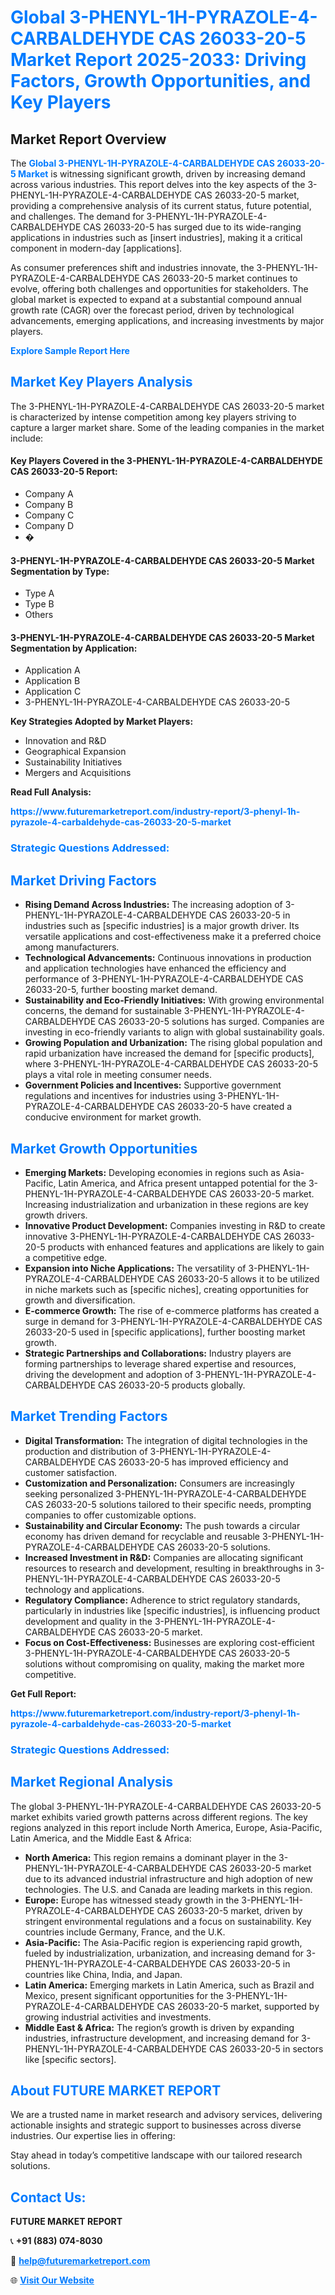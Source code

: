 <h1 style="color: #007BFF;">Global 3-PHENYL-1H-PYRAZOLE-4-CARBALDEHYDE CAS 26033-20-5 Market Report 2025-2033: Driving Factors, Growth Opportunities, and Key Players</h1>

<section id="overview">
<h2>Market Report Overview</h2>
<p>The <a href="https://www.futuremarketreport.com/industry-report/3-phenyl-1h-pyrazole-4-carbaldehyde-cas-26033-20-5-market" style="color: #007BFF; text-decoration: none;"><strong>Global 3-PHENYL-1H-PYRAZOLE-4-CARBALDEHYDE CAS 26033-20-5 Market</strong></a> is witnessing significant growth, driven by increasing demand across various industries. This report delves into the key aspects of the 3-PHENYL-1H-PYRAZOLE-4-CARBALDEHYDE CAS 26033-20-5 market, providing a comprehensive analysis of its current status, future potential, and challenges. The demand for 3-PHENYL-1H-PYRAZOLE-4-CARBALDEHYDE CAS 26033-20-5 has surged due to its wide-ranging applications in industries such as [insert industries], making it a critical component in modern-day [applications].</p>
<p>As consumer preferences shift and industries innovate, the 3-PHENYL-1H-PYRAZOLE-4-CARBALDEHYDE CAS 26033-20-5 market continues to evolve, offering both challenges and opportunities for stakeholders. The global market is expected to expand at a substantial compound annual growth rate (CAGR) over the forecast period, driven by technological advancements, emerging applications, and increasing investments by major players.</p>
</section>

<section id="overview">
<p><a href="https://www.futuremarketreport.com/request-sample/reportId=119090" style="color: #007BFF; text-decoration: none;"><strong>Explore Sample Report Here</strong></a></p>
</section>

<section id="key-players">
<h2 style="color: #007BFF;">Market Key Players Analysis</h2>
<p>The 3-PHENYL-1H-PYRAZOLE-4-CARBALDEHYDE CAS 26033-20-5 market is characterized by intense competition among key players striving to capture a larger market share. Some of the leading companies in the market include:</p>
<h4>Key Players Covered in the 3-PHENYL-1H-PYRAZOLE-4-CARBALDEHYDE CAS 26033-20-5 Report:</h4>
<ul><li>Company A</li><li>Company B</li><li>Company C</li><li>Company D</li><li>�</li></ul>
<h4>3-PHENYL-1H-PYRAZOLE-4-CARBALDEHYDE CAS 26033-20-5 Market Segmentation by Type:</h4>
<ul><li>Type A</li><li>Type B</li><li>Others</li></ul>

<h4>3-PHENYL-1H-PYRAZOLE-4-CARBALDEHYDE CAS 26033-20-5 Market Segmentation by Application:</h4>
<ul><li>Application A</li><li>Application B</li><li>Application C</li><li>3-PHENYL-1H-PYRAZOLE-4-CARBALDEHYDE CAS 26033-20-5</li></ul>
<p><strong>Key Strategies Adopted by Market Players:</strong></p>
<ul>
<li>Innovation and R&D</li>
<li>Geographical Expansion</li>
<li>Sustainability Initiatives</li>
<li>Mergers and Acquisitions</li>
</ul>
</section>

<section>
<p><strong>Read Full Analysis: </strong></p><a href="https://www.futuremarketreport.com/industry-report/3-phenyl-1h-pyrazole-4-carbaldehyde-cas-26033-20-5-market" style="color: #007BFF; text-decoration: none;"><strong>https://www.futuremarketreport.com/industry-report/3-phenyl-1h-pyrazole-4-carbaldehyde-cas-26033-20-5-market</strong></a>
<h3 style="color: #007BFF;">Strategic Questions Addressed:</h3>
</section>

<section id="driving-factors">
<h2 style="color: #007BFF;">Market Driving Factors</h2>
<ul>
<li><strong>Rising Demand Across Industries:</strong> The increasing adoption of 3-PHENYL-1H-PYRAZOLE-4-CARBALDEHYDE CAS 26033-20-5 in industries such as [specific industries] is a major growth driver. Its versatile applications and cost-effectiveness make it a preferred choice among manufacturers.</li>
<li><strong>Technological Advancements:</strong> Continuous innovations in production and application technologies have enhanced the efficiency and performance of 3-PHENYL-1H-PYRAZOLE-4-CARBALDEHYDE CAS 26033-20-5, further boosting market demand.</li>
<li><strong>Sustainability and Eco-Friendly Initiatives:</strong> With growing environmental concerns, the demand for sustainable 3-PHENYL-1H-PYRAZOLE-4-CARBALDEHYDE CAS 26033-20-5 solutions has surged. Companies are investing in eco-friendly variants to align with global sustainability goals.</li>
<li><strong>Growing Population and Urbanization:</strong> The rising global population and rapid urbanization have increased the demand for [specific products], where 3-PHENYL-1H-PYRAZOLE-4-CARBALDEHYDE CAS 26033-20-5 plays a vital role in meeting consumer needs.</li>
<li><strong>Government Policies and Incentives:</strong> Supportive government regulations and incentives for industries using 3-PHENYL-1H-PYRAZOLE-4-CARBALDEHYDE CAS 26033-20-5 have created a conducive environment for market growth.</li>
</ul>
</section>

<section id="growth-opportunities">
<h2 style="color: #007BFF;">Market Growth Opportunities</h2>
<ul>
<li><strong>Emerging Markets:</strong> Developing economies in regions such as Asia-Pacific, Latin America, and Africa present untapped potential for the 3-PHENYL-1H-PYRAZOLE-4-CARBALDEHYDE CAS 26033-20-5 market. Increasing industrialization and urbanization in these regions are key growth drivers.</li>
<li><strong>Innovative Product Development:</strong> Companies investing in R&D to create innovative 3-PHENYL-1H-PYRAZOLE-4-CARBALDEHYDE CAS 26033-20-5 products with enhanced features and applications are likely to gain a competitive edge.</li>
<li><strong>Expansion into Niche Applications:</strong> The versatility of 3-PHENYL-1H-PYRAZOLE-4-CARBALDEHYDE CAS 26033-20-5 allows it to be utilized in niche markets such as [specific niches], creating opportunities for growth and diversification.</li>
<li><strong>E-commerce Growth:</strong> The rise of e-commerce platforms has created a surge in demand for 3-PHENYL-1H-PYRAZOLE-4-CARBALDEHYDE CAS 26033-20-5 used in [specific applications], further boosting market growth.</li>
<li><strong>Strategic Partnerships and Collaborations:</strong> Industry players are forming partnerships to leverage shared expertise and resources, driving the development and adoption of 3-PHENYL-1H-PYRAZOLE-4-CARBALDEHYDE CAS 26033-20-5 products globally.</li>
</ul>
</section>

<section id="trending-factors">
<h2 style="color: #007BFF;">Market Trending Factors</h2>
<ul>
<li><strong>Digital Transformation:</strong> The integration of digital technologies in the production and distribution of 3-PHENYL-1H-PYRAZOLE-4-CARBALDEHYDE CAS 26033-20-5 has improved efficiency and customer satisfaction.</li>
<li><strong>Customization and Personalization:</strong> Consumers are increasingly seeking personalized 3-PHENYL-1H-PYRAZOLE-4-CARBALDEHYDE CAS 26033-20-5 solutions tailored to their specific needs, prompting companies to offer customizable options.</li>
<li><strong>Sustainability and Circular Economy:</strong> The push towards a circular economy has driven demand for recyclable and reusable 3-PHENYL-1H-PYRAZOLE-4-CARBALDEHYDE CAS 26033-20-5 solutions.</li>
<li><strong>Increased Investment in R&D:</strong> Companies are allocating significant resources to research and development, resulting in breakthroughs in 3-PHENYL-1H-PYRAZOLE-4-CARBALDEHYDE CAS 26033-20-5 technology and applications.</li>
<li><strong>Regulatory Compliance:</strong> Adherence to strict regulatory standards, particularly in industries like [specific industries], is influencing product development and quality in the 3-PHENYL-1H-PYRAZOLE-4-CARBALDEHYDE CAS 26033-20-5 market.</li>
<li><strong>Focus on Cost-Effectiveness:</strong> Businesses are exploring cost-efficient 3-PHENYL-1H-PYRAZOLE-4-CARBALDEHYDE CAS 26033-20-5 solutions without compromising on quality, making the market more competitive.</li>
</ul>
</section>

<section>
<p><strong>Get Full Report: </strong></p><a href="https://www.futuremarketreport.com/industry-report/3-phenyl-1h-pyrazole-4-carbaldehyde-cas-26033-20-5-market" style="color: #007BFF; text-decoration: none;"><strong>https://www.futuremarketreport.com/industry-report/3-phenyl-1h-pyrazole-4-carbaldehyde-cas-26033-20-5-market</strong></a>
<h3 style="color: #007BFF;">Strategic Questions Addressed:</h3>
</section>


<section id="regional-analysis">
<h2 style="color: #007BFF;">Market Regional Analysis</h2>
<p>The global 3-PHENYL-1H-PYRAZOLE-4-CARBALDEHYDE CAS 26033-20-5 market exhibits varied growth patterns across different regions. The key regions analyzed in this report include North America, Europe, Asia-Pacific, Latin America, and the Middle East & Africa:</p>
<ul>
<li><strong>North America:</strong> This region remains a dominant player in the 3-PHENYL-1H-PYRAZOLE-4-CARBALDEHYDE CAS 26033-20-5 market due to its advanced industrial infrastructure and high adoption of new technologies. The U.S. and Canada are leading markets in this region.</li>
<li><strong>Europe:</strong> Europe has witnessed steady growth in the 3-PHENYL-1H-PYRAZOLE-4-CARBALDEHYDE CAS 26033-20-5 market, driven by stringent environmental regulations and a focus on sustainability. Key countries include Germany, France, and the U.K.</li>
<li><strong>Asia-Pacific:</strong> The Asia-Pacific region is experiencing rapid growth, fueled by industrialization, urbanization, and increasing demand for 3-PHENYL-1H-PYRAZOLE-4-CARBALDEHYDE CAS 26033-20-5 in countries like China, India, and Japan.</li>
<li><strong>Latin America:</strong> Emerging markets in Latin America, such as Brazil and Mexico, present significant opportunities for the 3-PHENYL-1H-PYRAZOLE-4-CARBALDEHYDE CAS 26033-20-5 market, supported by growing industrial activities and investments.</li>
<li><strong>Middle East & Africa:</strong> The region’s growth is driven by expanding industries, infrastructure development, and increasing demand for 3-PHENYL-1H-PYRAZOLE-4-CARBALDEHYDE CAS 26033-20-5 in sectors like [specific sectors].</li>
</ul>
</section>

<footer>
<h2 style="color: #007BFF;">About FUTURE MARKET REPORT</h2>
<p>We are a trusted name in market research and advisory services, delivering actionable insights and strategic support to businesses across diverse industries. Our expertise lies in offering:</p>

<p>Stay ahead in today’s competitive landscape with our tailored research solutions.</p>

<h2 style="color: #007BFF;">Contact Us:</h2>
<p><strong>FUTURE MARKET REPORT</strong></p>
<p>📞 <strong>+91 (883) 074-8030</strong></p>
<p>📧 <strong><a href="mailto:help@futuremarketreport.com" style="color: #007BFF;">help@futuremarketreport.com</a></strong></p>
<p>🌐 <strong><a href="https://www.futuremarketreport.com/" style="color: #007BFF;">Visit Our Website</a></strong></p>
</footer>